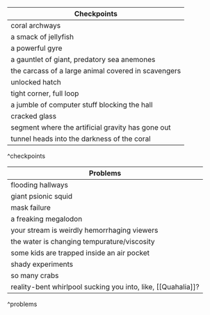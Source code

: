 
| Checkpoints |
| ---- |
| coral archways |
| a smack of jellyfish |
| a powerful gyre |
| a gauntlet of giant, predatory sea anemones |
| the carcass of a large animal covered in scavengers |
| unlocked hatch |
| tight corner, full loop |
| a jumble of computer stuff blocking the hall |
| cracked glass |
| segment where the artificial gravity has gone out |
| tunnel heads into the darkness of the coral |
^checkpoints

| Problems |
| ---- |
| flooding hallways |
| giant psionic squid |
| mask failure |
| a freaking megalodon |
| your stream is weirdly hemorrhaging viewers |
| the water is changing tempurature/viscosity |
| some kids are trapped inside an air pocket |
| shady experiments |
| so many crabs |
| reality-bent whirlpool sucking you into, like, [[Quahalia]]? |
^problems